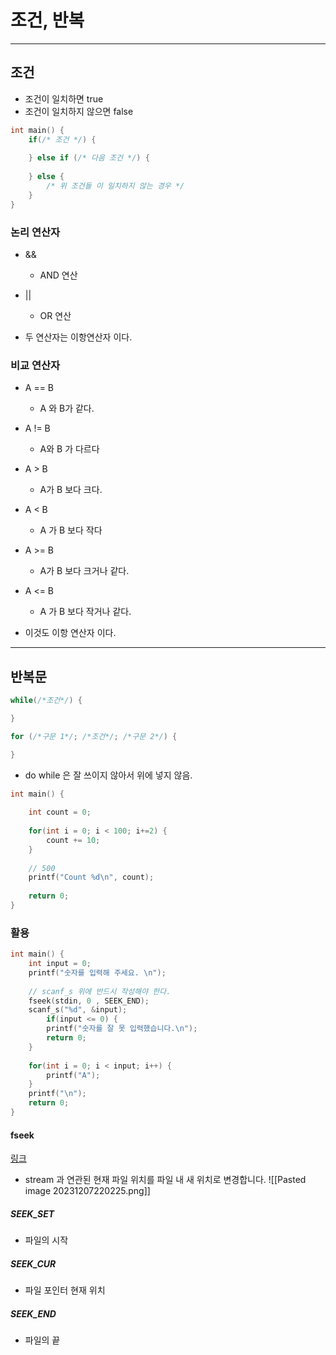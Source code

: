# 조건, 반복

---
## 조건 

- 조건이 일치하면 true
- 조건이 일치하지 않으면 false

```c++
int main() {
	if(/* 조건 */) {
	
	} else if (/* 다음 조건 */) {
	
	} else {
		/* 위 조건들 이 일치하지 않는 경우 */
	}
}
```
### 논리 연산자

- &&
	- AND 연산 
- ||
	- OR 연산

- 두 연산자는 이항연산자 이다.

### 비교 연산자

- A == B
	- A 와 B가 같다.
- A != B
	- A와 B 가 다르다 
- A > B
	- A가 B 보다 크다.
- A < B
	- A 가 B 보다 작다
- A >= B
	- A가 B 보다 크거나 같다.
- A <= B
	- A 가 B 보다 작거나 같다.

- 이것도 이항 연산자 이다.

---
## 반복문

```c++
while(/*조건*/) {

}

for (/*구문 1*/; /*조건*/; /*구문 2*/) {

}
```

- do while 은 잘 쓰이지 않아서 위에 넣지 않음.

```c++
int main() {  
  
    int count = 0;  
  
    for(int i = 0; i < 100; i+=2) {  
        count += 10;  
    }  
  
    // 500  
    printf("Count %d\n", count);  
  
    return 0;  
}
```

### 활용
```c++
int main() {  
    int input = 0;  
    printf("숫자를 입력해 주세요. \n");  
  
    // scanf_s 위에 반드시 작성해야 한다.  
    fseek(stdin, 0 , SEEK_END);  
    scanf_s("%d", &input);  
        if(input <= 0) {  
        printf("숫자를 잘 못 입력했습니다.\n");  
        return 0;  
    }  
      
    for(int i = 0; i < input; i++) {  
        printf("A");  
    }  
    printf("\n");  
    return 0;  
}
```

#### fseek

[링크](https://badayak.com/entry/C%EC%96%B8%EC%96%B4-%ED%8C%8C%EC%9D%BC-%EC%9D%BD%EA%B8%B0%C2%B7%EC%93%B0%EA%B8%B0-%EC%9C%84%EC%B9%98-%EC%9D%B4%EB%8F%99-%ED%95%A8%EC%88%98-fseek)
- stream 과 연관된 현재 파일 위치를 파일 내 새 위치로 변경합니다. 
![[Pasted image 20231207220225.png]]
##### SEEK_SET
- 파일의 시작

##### SEEK_CUR
- 파일 포인터 현재 위치

##### SEEK_END
- 파일의 끝


